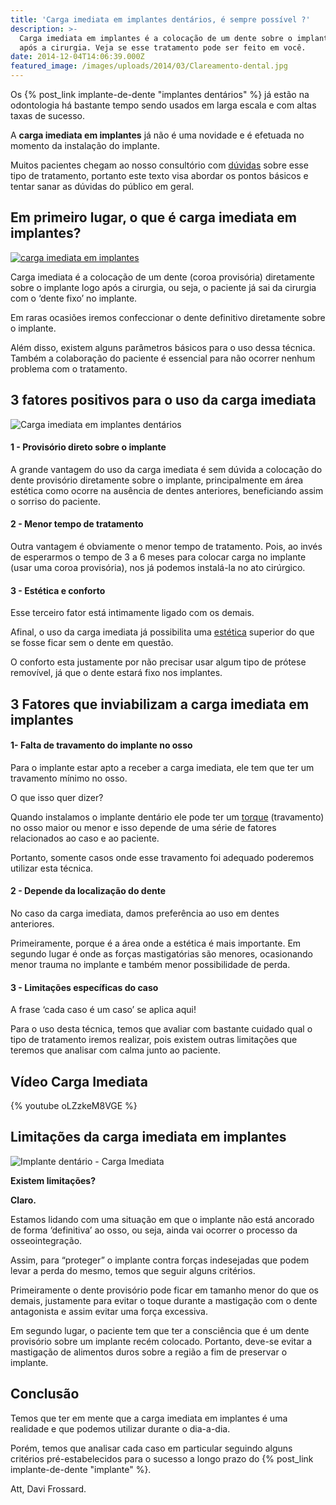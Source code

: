 ```yaml
---
title: 'Carga imediata em implantes dentários, é sempre possível ?'
description: >-
  Carga imediata em implantes é a colocação de um dente sobre o implante logo
  após a cirurgia. Veja se esse tratamento pode ser feito em você.
date: 2014-12-04T14:06:39.000Z
featured_image: /images/uploads/2014/03/Clareamento-dental.jpg
---
```

Os {% post_link implante-de-dente "implantes dentários" %} já estão na odontologia há bastante tempo sendo usados em larga escala e com altas taxas de sucesso. 

A **carga imediata em implantes** já não é uma novidade e é efetuada no momento da instalação do implante. 

Muitos pacientes chegam ao nosso consultório com [dúvidas](/tratamentos/implante-dental/) sobre esse tipo de tratamento, portanto este texto visa abordar os pontos básicos e tentar sanar as dúvidas do público em geral.

## Em primeiro lugar, o que é carga imediata em implantes?

[![carga imediata em implantes](/images/013b2470-c853-4e7d-8710-21e94322ac7e_Captura-de-tela-2013-07-28-às-11.41.30.png)](/images/013b2470-c853-4e7d-8710-21e94322ac7e_Captura-de-tela-2013-07-28-às-11.41.30.png) 

Carga imediata é a colocação de um dente (coroa provisória) diretamente sobre o implante logo após a cirurgia, ou seja, o paciente já sai da cirurgia com o ‘dente fixo’ no implante.

Em raras ocasiões iremos confeccionar o dente definitivo diretamente sobre o implante. 

Além disso, existem alguns parâmetros básicos para o uso dessa técnica. Também a colaboração do paciente é essencial para não ocorrer nenhum problema com o tratamento.

## 3 fatores positivos para o uso da carga imediata

![Carga imediata em implantes dentários](/images/e94e07fa-8587-4cac-a86e-a3b034dd64aa_carga_imediata_em_implantes_denta_rios.png)

#### **1 - Provisório direto sobre o implante**

A grande vantagem do uso da carga imediata é sem dúvida a colocação do dente provisório diretamente sobre o implante, principalmente em área estética como ocorre na ausência de dentes anteriores, beneficiando assim o sorriso do paciente.

#### **2 - Menor tempo de tratamento**

Outra vantagem é obviamente o menor tempo de tratamento. Pois, ao invés de esperarmos o tempo de 3 a 6 meses para colocar carga no implante (usar uma coroa provisória), nos já podemos instalá-la no ato cirúrgico.

#### **3 - Estética e conforto**

Esse terceiro fator está intimamente ligado com os demais. 

Afinal, o uso da carga imediata já possibilita uma [estética](/tratamentos/estetica-dos-dentes/ "Estética") superior do que se fosse ficar sem o dente em questão. 

O conforto esta justamente por não precisar usar algum tipo de prótese removível, já que o dente estará fixo nos implantes.

## 3 Fatores que inviabilizam a carga imediata em implantes

#### **1- Falta de travamento do implante no osso**

Para o implante estar apto a receber a carga imediata, ele tem que ter um travamento mínimo no osso. 

O que isso quer dizer? 

Quando instalamos o implante dentário ele pode ter um [torque](https://pt.wikipedia.org/wiki/Torque) (travamento) no osso maior ou menor e isso depende de uma série de fatores relacionados ao caso e ao paciente. 

Portanto, somente casos onde esse travamento foi adequado poderemos utilizar esta técnica.

#### **2 - Depende da localização do dente**

No caso da carga imediata, damos preferência ao uso em dentes anteriores. 

Primeiramente, porque é a área onde a estética é mais importante. Em segundo lugar é onde as forças mastigatórias são menores, ocasionando menor trauma no implante e também menor possibilidade de perda.

#### **3 - Limitações específicas do caso**

A frase ‘cada caso é um caso’ se aplica aqui! 

Para o uso desta técnica, temos que avaliar com bastante cuidado qual o tipo de tratamento iremos realizar, pois existem outras limitações que teremos que analisar com calma junto ao paciente.

## Vídeo Carga Imediata

{% youtube oLZzkeM8VGE %}

## Limitações da carga imediata em implantes

![Implante dentário - Carga Imediata](/images/f8b62cec-e888-448e-87a1-82fe3f17cdba_Captura-de-tela-2013-07-28-às-11.41.20.png) 

**Existem limitações?** 

**Claro.** 

Estamos lidando com uma situação em que o implante não está ancorado de forma ‘definitiva’ ao osso, ou seja, ainda vai ocorrer o processo da osseointegração. 

Assim, para “proteger” o implante contra forças indesejadas que podem levar a perda do mesmo, temos que seguir alguns critérios. 

Primeiramente o dente provisório pode ficar em tamanho menor do que os demais, justamente para evitar o toque durante a mastigação com o dente antagonista e assim evitar uma força excessiva. 

Em segundo lugar, o paciente tem que ter a consciência que é um dente provisório sobre um implante recém colocado. Portanto, deve-se evitar a mastigação de alimentos duros sobre a região a fim de preservar o implante.

## Conclusão

Temos que ter em mente que a carga imediata em implantes é uma realidade e que podemos utilizar durante o dia-a-dia. 

Porém, temos que analisar cada caso em particular seguindo alguns critérios pré-estabelecidos para o sucesso a longo prazo do {% post_link implante-de-dente "implante" %}.

Att,
Davi Frossard.
